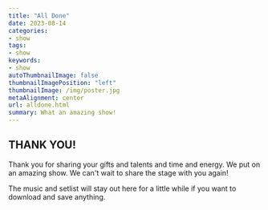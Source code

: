 ```yaml
---
title: "All Done"
date: 2023-08-14
categories:
- show
tags:
- show
keywords:
- show
autoThumbnailImage: false
thumbnailImagePosition: "left"
thumbnailImage: /img/poster.jpg
metaAlignment: center
url: alldone.html
summary: What an amazing show!
---
```


## THANK YOU!

Thank you for sharing your gifts and talents and time and energy. We put on an amazing show. We can't wait to share the stage with you again!

The music and setlist will stay out here for a little while if you want to download and save anything.
